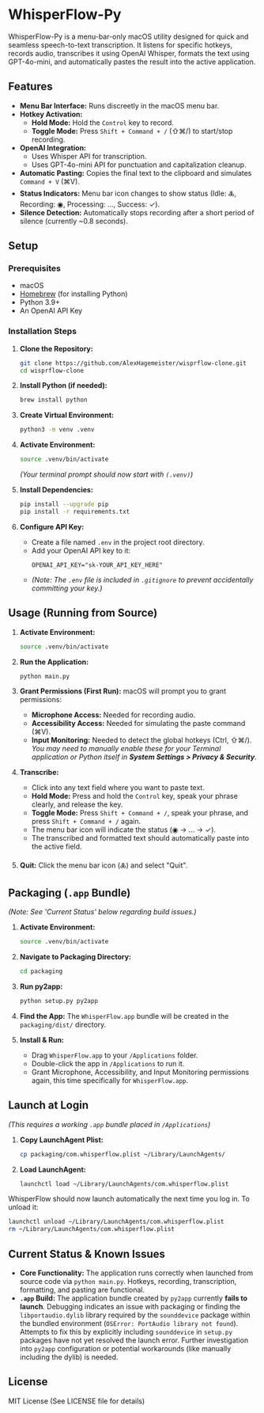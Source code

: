 # WhisperFlow-Py

WhisperFlow-Py is a menu-bar-only macOS utility designed for quick and seamless speech-to-text transcription. It listens for specific hotkeys, records audio, transcribes it using OpenAI Whisper, formats the text using GPT-4o-mini, and automatically pastes the result into the active application.

## Features

- **Menu Bar Interface:** Runs discreetly in the macOS menu bar.
- **Hotkey Activation:**
  - **Hold Mode:** Hold the `Control` key to record.
  - **Toggle Mode:** Press `Shift + Command + /` (⇧⌘/) to start/stop recording.
- **OpenAI Integration:**
  - Uses Whisper API for transcription.
  - Uses GPT-4o-mini API for punctuation and capitalization cleanup.
- **Automatic Pasting:** Copies the final text to the clipboard and simulates `Command + V` (⌘V).
- **Status Indicators:** Menu bar icon changes to show status (Idle: 🜏, Recording: ◉, Processing: …, Success: ✓).
- **Silence Detection:** Automatically stops recording after a short period of silence (currently ~0.8 seconds).

## Setup

### Prerequisites

- macOS
- [Homebrew](https://brew.sh/) (for installing Python)
- Python 3.9+
- An OpenAI API Key

### Installation Steps

1.  **Clone the Repository:**

    ```bash
    git clone https://github.com/AlexHagemeister/wisprflow-clone.git
    cd wisprflow-clone
    ```

2.  **Install Python (if needed):**

    ```bash
    brew install python
    ```

3.  **Create Virtual Environment:**

    ```bash
    python3 -m venv .venv
    ```

4.  **Activate Environment:**

    ```bash
    source .venv/bin/activate
    ```

    _(Your terminal prompt should now start with `(.venv)`)_

5.  **Install Dependencies:**

    ```bash
    pip install --upgrade pip
    pip install -r requirements.txt
    ```

6.  **Configure API Key:**
    - Create a file named `.env` in the project root directory.
    - Add your OpenAI API key to it:
      ```env
      OPENAI_API_KEY="sk-YOUR_API_KEY_HERE"
      ```
    - _(Note: The `.env` file is included in `.gitignore` to prevent accidentally committing your key.)_

## Usage (Running from Source)

1.  **Activate Environment:**

    ```bash
    source .venv/bin/activate
    ```

2.  **Run the Application:**

    ```bash
    python main.py
    ```

3.  **Grant Permissions (First Run):**
    macOS will prompt you to grant permissions:

    - **Microphone Access:** Needed for recording audio.
    - **Accessibility Access:** Needed for simulating the paste command (⌘V).
    - **Input Monitoring:** Needed to detect the global hotkeys (Ctrl, ⇧⌘/).
      _You may need to manually enable these for your Terminal application or Python itself in **System Settings > Privacy & Security**._

4.  **Transcribe:**

    - Click into any text field where you want to paste text.
    - **Hold Mode:** Press and hold the `Control` key, speak your phrase clearly, and release the key.
    - **Toggle Mode:** Press `Shift + Command + /`, speak your phrase, and press `Shift + Command + /` again.
    - The menu bar icon will indicate the status (◉ → … → ✓).
    - The transcribed and formatted text should automatically paste into the active field.

5.  **Quit:** Click the menu bar icon (🜏) and select "Quit".

## Packaging (`.app` Bundle)

_(Note: See 'Current Status' below regarding build issues.)_

1.  **Activate Environment:**

    ```bash
    source .venv/bin/activate
    ```

2.  **Navigate to Packaging Directory:**

    ```bash
    cd packaging
    ```

3.  **Run py2app:**

    ```bash
    python setup.py py2app
    ```

4.  **Find the App:** The `WhisperFlow.app` bundle will be created in the `packaging/dist/` directory.

5.  **Install & Run:**
    - Drag `WhisperFlow.app` to your `/Applications` folder.
    - Double-click the app in `/Applications` to run it.
    - Grant Microphone, Accessibility, and Input Monitoring permissions again, this time specifically for `WhisperFlow.app`.

## Launch at Login

_(This requires a working `.app` bundle placed in `/Applications`)_

1.  **Copy LaunchAgent Plist:**

    ```bash
    cp packaging/com.whisperflow.plist ~/Library/LaunchAgents/
    ```

2.  **Load LaunchAgent:**
    ```bash
    launchctl load ~/Library/LaunchAgents/com.whisperflow.plist
    ```

WhisperFlow should now launch automatically the next time you log in. To unload it:

```bash
launchctl unload ~/Library/LaunchAgents/com.whisperflow.plist
rm ~/Library/LaunchAgents/com.whisperflow.plist
```

## Current Status & Known Issues

- **Core Functionality:** The application runs correctly when launched from source code via `python main.py`. Hotkeys, recording, transcription, formatting, and pasting are functional.
- **`.app` Build:** The application bundle created by `py2app` currently **fails to launch**. Debugging indicates an issue with packaging or finding the `libportaudio.dylib` library required by the `sounddevice` package within the bundled environment (`OSError: PortAudio library not found`). Attempts to fix this by explicitly including `sounddevice` in `setup.py` packages have not yet resolved the launch error. Further investigation into `py2app` configuration or potential workarounds (like manually including the dylib) is needed.

## License

MIT License (See LICENSE file for details)
